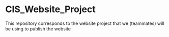 # CIS_Website_Project
This repository corresponds to the website project that we (teammates) will be using to publish the website
